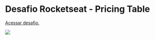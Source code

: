 # Desafio Rocketseat - Pricing Table

<a href="https://efficient-sloth-d85.notion.site/Desafio-Pricing-Table-e0b6f59253e54d229fdde09228226b32">Acessar desafio.</a>

<img src="https://i.ibb.co/mhjD9KG/img.png" />
